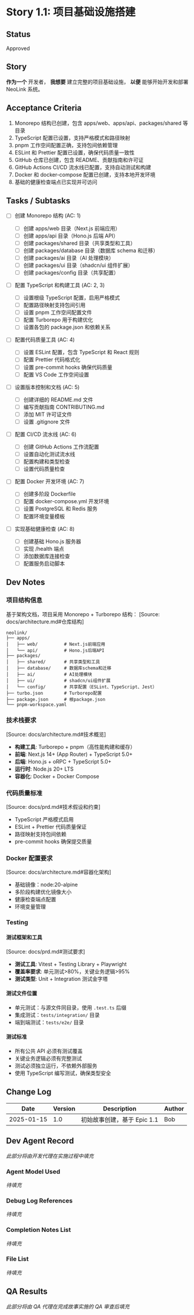 # Story 1.1: 项目基础设施搭建

## Status

Approved

## Story

**作为一个** 开发者，
**我想要** 建立完整的项目基础设施，
**以便** 能够开始开发和部署 NeoLink 系统。

## Acceptance Criteria

1. Monorepo 结构已创建，包含 apps/web、apps/api、packages/shared 等目录
2. TypeScript 配置已设置，支持严格模式和路径映射
3. pnpm 工作空间配置正确，支持包间依赖管理
4. ESLint 和 Prettier 配置已设置，确保代码质量一致性
5. GitHub 仓库已创建，包含 README、贡献指南和许可证
6. GitHub Actions CI/CD 流水线已配置，支持自动测试和构建
7. Docker 和 docker-compose 配置已创建，支持本地开发环境
8. 基础的健康检查端点已实现并可访问

## Tasks / Subtasks

- [ ] 创建 Monorepo 结构 (AC: 1)

  - [ ] 创建 apps/web 目录（Next.js 前端应用）
  - [ ] 创建 apps/api 目录（Hono.js 后端 API）
  - [ ] 创建 packages/shared 目录（共享类型和工具）
  - [ ] 创建 packages/database 目录（数据库 schema 和迁移）
  - [ ] 创建 packages/ai 目录（AI 处理模块）
  - [ ] 创建 packages/ui 目录（shadcn/ui 组件扩展）
  - [ ] 创建 packages/config 目录（共享配置）

- [ ] 配置 TypeScript 和构建工具 (AC: 2, 3)

  - [ ] 设置根级 TypeScript 配置，启用严格模式
  - [ ] 配置路径映射支持包间引用
  - [ ] 设置 pnpm 工作空间配置文件
  - [ ] 配置 Turborepo 用于构建优化
  - [ ] 设置各包的 package.json 和依赖关系

- [ ] 配置代码质量工具 (AC: 4)

  - [ ] 设置 ESLint 配置，包含 TypeScript 和 React 规则
  - [ ] 配置 Prettier 代码格式化
  - [ ] 设置 pre-commit hooks 确保代码质量
  - [ ] 配置 VS Code 工作空间设置

- [ ] 设置版本控制和文档 (AC: 5)

  - [ ] 创建详细的 README.md 文件
  - [ ] 编写贡献指南 CONTRIBUTING.md
  - [ ] 添加 MIT 许可证文件
  - [ ] 设置 .gitignore 文件

- [ ] 配置 CI/CD 流水线 (AC: 6)

  - [ ] 创建 GitHub Actions 工作流配置
  - [ ] 设置自动化测试流水线
  - [ ] 配置构建和类型检查
  - [ ] 设置代码质量检查

- [ ] 配置 Docker 开发环境 (AC: 7)

  - [ ] 创建多阶段 Dockerfile
  - [ ] 配置 docker-compose.yml 开发环境
  - [ ] 设置 PostgreSQL 和 Redis 服务
  - [ ] 配置环境变量模板

- [ ] 实现基础健康检查 (AC: 8)
  - [ ] 创建基础 Hono.js 服务器
  - [ ] 实现 /health 端点
  - [ ] 添加数据库连接检查
  - [ ] 配置服务启动脚本

## Dev Notes

### 项目结构信息

基于架构文档，项目采用 Monorepo + Turborepo 结构：
[Source: docs/architecture.md#仓库结构]

```
neolink/
├── apps/
│   ├── web/          # Next.js前端应用
│   └── api/          # Hono.js后端API
├── packages/
│   ├── shared/       # 共享类型和工具
│   ├── database/     # 数据库schema和迁移
│   ├── ai/           # AI处理模块
│   ├── ui/           # shadcn/ui组件扩展
│   └── config/       # 共享配置（ESLint、TypeScript、Jest）
├── turbo.json        # Turborepo配置
├── package.json      # 根package.json
└── pnpm-workspace.yaml
```

### 技术栈要求

[Source: docs/architecture.md#技术概览]

- **构建工具**: Turborepo + pnpm（高性能构建和缓存）
- **前端**: Next.js 14+ (App Router) + TypeScript 5.0+
- **后端**: Hono.js + oRPC + TypeScript 5.0+
- **运行时**: Node.js 20+ LTS
- **容器化**: Docker + Docker Compose

### 代码质量标准

[Source: docs/prd.md#技术假设和约束]

- TypeScript 严格模式启用
- ESLint + Prettier 代码质量保证
- 路径映射支持包间依赖
- pre-commit hooks 确保提交质量

### Docker 配置要求

[Source: docs/architecture.md#容器化架构]

- 基础镜像：node:20-alpine
- 多阶段构建优化镜像大小
- 健康检查端点配置
- 环境变量管理

### Testing

#### 测试框架和工具

[Source: docs/prd.md#测试要求]

- **测试工具**: Vitest + Testing Library + Playwright
- **覆盖率要求**: 单元测试>80%，关键业务逻辑>95%
- **测试类型**: Unit + Integration 测试金字塔

#### 测试文件位置

- 单元测试：与源文件同目录，使用 `.test.ts` 后缀
- 集成测试：`tests/integration/` 目录
- 端到端测试：`tests/e2e/` 目录

#### 测试标准

- 所有公共 API 必须有测试覆盖
- 关键业务逻辑必须有完整测试
- 测试必须独立运行，不依赖外部服务
- 使用 TypeScript 编写测试，确保类型安全

## Change Log

| Date       | Version | Description                 | Author |
| ---------- | ------- | --------------------------- | ------ |
| 2025-01-15 | 1.0     | 初始故事创建，基于 Epic 1.1 | Bob    |

## Dev Agent Record

_此部分将由开发代理在实施过程中填充_

### Agent Model Used

_待填充_

### Debug Log References

_待填充_

### Completion Notes List

_待填充_

### File List

_待填充_

## QA Results

_此部分将由 QA 代理在完成故事实施的 QA 审查后填充_
